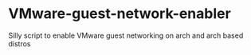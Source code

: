 # VMware-guest-network-enabler
Silly script to enable VMware guest networking on arch and arch based distros
